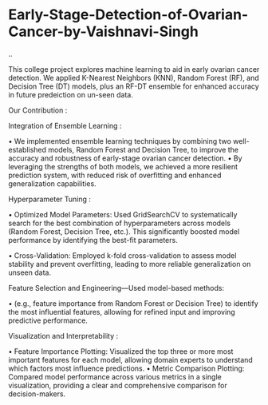 # Early-Stage-Detection-of-Ovarian-Cancer-by-Vaishnavi-Singh
..

This college project explores machine learning to aid in early ovarian cancer detection. We applied K-Nearest Neighbors (KNN), Random Forest (RF), and Decision Tree (DT) models, plus an RF-DT ensemble for enhanced accuracy in future predeiction on un-seen data.

Our Contribution : 

Integration of Ensemble Learning : 

•⁠  ⁠We implemented ensemble learning techniques by combining two well-established models, Random Forest and Decision Tree, to improve the accuracy and robustness of early-stage ovarian cancer detection.
•⁠  ⁠By leveraging the strengths of both models, we achieved a more resilient prediction system, with reduced risk of overfitting and enhanced generalization capabilities.

Hyperparameter Tuning : 

•⁠  Optimized Model Parameters: Used GridSearchCV to systematically search for the best combination of hyperparameters across models (Random Forest, Decision Tree, etc.). This significantly boosted model performance      by identifying the best-fit parameters.

•⁠  Cross-Validation: Employed k-fold cross-validation to assess model stability and prevent overfitting, leading to more reliable generalization on unseen data.


Feature Selection and Engineering—Used model-based methods: 

•⁠ (e.g., feature importance from Random Forest or Decision Tree) to identify the most influential features, allowing for refined input and improving predictive performance.


Visualization and Interpretability : 

•⁠  Feature Importance Plotting: Visualized the top three or more most important features for each model, allowing domain experts to understand which factors most influence predictions.
•⁠  Metric Comparison Plotting: Compared model performance across various metrics in a single visualization, providing a clear and comprehensive comparison for decision-makers.
